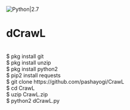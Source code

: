 
![Python|2.7](https://img.shields.io/badge/Python-2.7-brightgreen.svg)
# dCrawL
<br>
$ pkg install git
<br>
$ pkg install unzip
<br>
$ pkg install python2
<br>
$ pip2 install requests
<br>
$ git clone https://github.com/pashayogi/CrawL
<br>
$ cd CrawL
<br>
$ uzip CrawL.zip
<br>
$ python2 dCrawL.py
<br>
